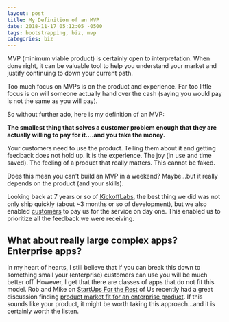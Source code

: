 ```yaml
---
layout: post
title: My Definition of an MVP
date: 2018-11-17 05:12:05 -0500
tags: bootstrapping, biz, mvp
categories: biz
---
```


MVP (minimum viable product) is certainly open to interpretation. When done right, it can be valuable tool to help you understand your market and justify continuing to down your current path. 

Too much focus on MVPs is on the product and experience. Far too little focus is on will someone actually hand over the cash (saying you would pay is not the same as you will pay). 

So without further ado, here is my definition of an MVP: 

**The smallest thing that solves a customer problem enough that they are actually willing to pay for it....and you take the money.**

Your customers need to use the product. Telling them about it and getting feedback does not hold up. It is the experience. The joy (in use and time saved). The feeling of a product that really matters. This cannot be faked. 

Does this mean you can't build an MVP in a weekend? Maybe...but it really depends on the product (and your skills).

Looking back at 7 years or so of [KickoffLabs](https://kickofflabs.com), the best thing we did was not only ship quickly (about ~3 months or so of development), but we also enabled [customers](https://scottw.com/users-vs-customers) to pay us for the service on day one. This enabled us to prioritize all the feedback we were receiving. 

## What about really large complex apps? Enterprise apps?

In my heart of hearts, I still believe that if you can break this down to something small your (enterprise) customers can use you will be much better off. However, I get that there are classes of apps that do not fit this model. Rob and Mike on [StartUps For the Rest](https://www.startupsfortherestofus.com) of Us recently had a great discussion finding [product market fit for an enterprise product](https://www.startupsfortherestofus.com/episodes/episode-415-product-founder-fit-stairstepping-free-trials-vs-money-back-guarantees-and-more-listener-questions).  If this sounds like your product, it might be worth taking this approach...and it is certainly worth the listen.